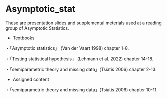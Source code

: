 # Asymptotic_stat

These are presentation slides and supplemental meterials used at a reading group of Asymptotic Statistics.

- Textbooks

・「Asymptotic statistics」 (Van der Vaart 1998) chapter 1-8.

・「Testing statistical hypothesis」 (Lehmann et al. 2022) chapter 14-18.

・「semiparametric theory and missing data」(Tsiatis 2006) chapter 2-13.

- Assigned content 

・「semiparametric theory and missing data」(Tsiatis 2006) chapter 10-11.
